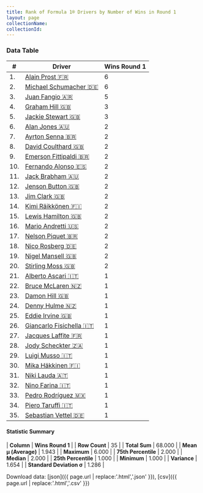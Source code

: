 ```yaml
---
title: Rank of Formula 1® Drivers by Number of Wins in Round 1
layout: page
collectionName: 
collectionId: 
---
```




<canvas id="chart" width="400" height="180"></canvas>
<script>
var data = {
    "datasets": [
        {
            "backgroundColor": [
                "#9C8E8D",
                "#9C8E8D",
                "#9C8E8D",
                "#9C8E8D",
                "#9C8E8D",
                "#9C8E8D",
                "#9C8E8D",
                "#9C8E8D",
                "#9C8E8D",
                "#9C8E8D",
                "#9C8E8D",
                "#9C8E8D",
                "#9C8E8D",
                "#9C8E8D",
                "#9C8E8D",
                "#9C8E8D",
                "#9C8E8D",
                "#9C8E8D",
                "#9C8E8D",
                "#9C8E8D",
                "#9C8E8D",
                "#9C8E8D",
                "#9C8E8D",
                "#9C8E8D",
                "#9C8E8D",
                "#9C8E8D",
                "#9C8E8D",
                "#9C8E8D",
                "#9C8E8D",
                "#9C8E8D",
                "#9C8E8D",
                "#9C8E8D",
                "#9C8E8D",
                "#9C8E8D",
                "#9C8E8D"
            ],
            "borderColor": [
                "#1D181E",
                "#1D181E",
                "#1D181E",
                "#1D181E",
                "#1D181E",
                "#1D181E",
                "#1D181E",
                "#1D181E",
                "#1D181E",
                "#1D181E",
                "#1D181E",
                "#1D181E",
                "#1D181E",
                "#1D181E",
                "#1D181E",
                "#1D181E",
                "#1D181E",
                "#1D181E",
                "#1D181E",
                "#1D181E",
                "#1D181E",
                "#1D181E",
                "#1D181E",
                "#1D181E",
                "#1D181E",
                "#1D181E",
                "#1D181E",
                "#1D181E",
                "#1D181E",
                "#1D181E",
                "#1D181E",
                "#1D181E",
                "#1D181E",
                "#1D181E",
                "#1D181E"
            ],
            "borderWidth": 1,
            "data": [
                6.0,
                6.0,
                5.0,
                3.0,
                3.0,
                2.0,
                2.0,
                2.0,
                2.0,
                2.0,
                2.0,
                2.0,
                2.0,
                2.0,
                2.0,
                2.0,
                2.0,
                2.0,
                2.0,
                2.0,
                1.0,
                1.0,
                1.0,
                1.0,
                1.0,
                1.0,
                1.0,
                1.0,
                1.0,
                1.0,
                1.0,
                1.0,
                1.0,
                1.0,
                1.0
            ],
            "label": "Wins Round 1"
        }
    ],
    "labels": [
        "Alain Prost",
        "Michael Schumacher",
        "Juan Fangio",
        "Graham Hill",
        "Jackie Stewart",
        "Alan Jones",
        "Ayrton Senna",
        "David Coulthard",
        "Emerson Fittipaldi",
        "Fernando Alonso",
        "Jack Brabham",
        "Jenson Button",
        "Jim Clark",
        "Kimi Räikkönen",
        "Lewis Hamilton",
        "Mario Andretti",
        "Nelson Piquet",
        "Nico Rosberg",
        "Nigel Mansell",
        "Stirling Moss",
        "Alberto Ascari",
        "Bruce McLaren",
        "Damon Hill",
        "Denny Hulme",
        "Eddie Irvine",
        "Giancarlo Fisichella",
        "Jacques Laffite",
        "Jody Scheckter",
        "Luigi Musso",
        "Mika Häkkinen",
        "Niki Lauda",
        "Nino Farina",
        "Pedro Rodríguez",
        "Piero Taruffi",
        "Sebastian Vettel"
    ]
};
var options = {
  legend: {
    display: false
  },
  scales: {
    xAxes: [{
      ticks: {
        beginAtZero: true,
        maxRotation: 180,
        display: window.innerWidth > 800
      }
    }],
    yAxes: [{
      ticks: {
        beginAtZero: true
      }
    }]
  },
  onResize: function(chart, size) {
    chart.options.scales.xAxes[0].ticks.display = size.width > 800;
  }
};
var chart = new Chart("chart", {
    data: data,
    type: 'bar',
    options: options
});
</script>



### Data Table

| # | Driver | Wins Round 1 |
|--|--|--|
| 1. | [Alain Prost 🇫🇷](/f1/drivers/prost) | 6 |
| 2. | [Michael Schumacher 🇩🇪](/f1/drivers/michael_schumacher) | 6 |
| 3. | [Juan Fangio 🇦🇷](/f1/drivers/fangio) | 5 |
| 4. | [Graham Hill 🇬🇧](/f1/drivers/hill) | 3 |
| 5. | [Jackie Stewart 🇬🇧](/f1/drivers/stewart) | 3 |
| 6. | [Alan Jones 🇦🇺](/f1/drivers/jones) | 2 |
| 7. | [Ayrton Senna 🇧🇷](/f1/drivers/senna) | 2 |
| 8. | [David Coulthard 🇬🇧](/f1/drivers/coulthard) | 2 |
| 9. | [Emerson Fittipaldi 🇧🇷](/f1/drivers/emerson_fittipaldi) | 2 |
| 10. | [Fernando Alonso 🇪🇸](/f1/drivers/alonso) | 2 |
| 11. | [Jack Brabham 🇦🇺](/f1/drivers/jack_brabham) | 2 |
| 12. | [Jenson Button 🇬🇧](/f1/drivers/button) | 2 |
| 13. | [Jim Clark 🇬🇧](/f1/drivers/clark) | 2 |
| 14. | [Kimi Räikkönen 🇫🇮](/f1/drivers/raikkonen) | 2 |
| 15. | [Lewis Hamilton 🇬🇧](/f1/drivers/hamilton) | 2 |
| 16. | [Mario Andretti 🇺🇸](/f1/drivers/mario_andretti) | 2 |
| 17. | [Nelson Piquet 🇧🇷](/f1/drivers/piquet) | 2 |
| 18. | [Nico Rosberg 🇩🇪](/f1/drivers/rosberg) | 2 |
| 19. | [Nigel Mansell 🇬🇧](/f1/drivers/mansell) | 2 |
| 20. | [Stirling Moss 🇬🇧](/f1/drivers/moss) | 2 |
| 21. | [Alberto Ascari 🇮🇹](/f1/drivers/ascari) | 1 |
| 22. | [Bruce McLaren 🇳🇿](/f1/drivers/mclaren) | 1 |
| 23. | [Damon Hill 🇬🇧](/f1/drivers/damon_hill) | 1 |
| 24. | [Denny Hulme 🇳🇿](/f1/drivers/hulme) | 1 |
| 25. | [Eddie Irvine 🇬🇧](/f1/drivers/irvine) | 1 |
| 26. | [Giancarlo Fisichella 🇮🇹](/f1/drivers/fisichella) | 1 |
| 27. | [Jacques Laffite 🇫🇷](/f1/drivers/laffite) | 1 |
| 28. | [Jody Scheckter 🇿🇦](/f1/drivers/scheckter) | 1 |
| 29. | [Luigi Musso 🇮🇹](/f1/drivers/musso) | 1 |
| 30. | [Mika Häkkinen 🇫🇮](/f1/drivers/hakkinen) | 1 |
| 31. | [Niki Lauda 🇦🇹](/f1/drivers/lauda) | 1 |
| 32. | [Nino Farina 🇮🇹](/f1/drivers/farina) | 1 |
| 33. | [Pedro Rodríguez 🇲🇽](/f1/drivers/rodriguez) | 1 |
| 34. | [Piero Taruffi 🇮🇹](/f1/drivers/taruffi) | 1 |
| 35. | [Sebastian Vettel 🇩🇪](/f1/drivers/vettel) | 1 |

#### Statistic Summary

| **Column** | **Wins Round 1** |
| **Row Count** | 35 |
| **Total Sum** | 68.000 |
| **Mean μ (Average)** | 1.943 |
| **Maximum** | 6.000 |
| **75th Percentile** | 2.000 |
| **Median** | 2.000 |
| **25th Percentile** | 1.000 |
| **Minimum** | 1.000 |
| **Variance** | 1.654 |
| **Standard Deviation σ** | 1.286 |

Download data: [json]({{ page.url | replace:'.html','.json' }}), [csv]({{ page.url | replace:'.html','.csv' }})
